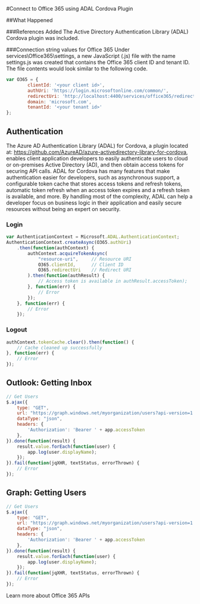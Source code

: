 <properties
   pageTitle="Connect to Office 365 using ADAL Cordova Plugin | Cordova"
   description="Connect to Office 365 using ADAL Cordova Plugin"
   services="na"
   documentationCenter=""
   authors="sureshja"
   tags=""/>
<tags ms.technology="cordova" ms.prod="visual-studio-dev14"
   ms.service="na"
   ms.devlang="javascript"
   ms.topic="article"
   ms.tgt_pltfrm="mobile-multiple"
   ms.workload="na"
   ms.date="01/26/2016"
   ms.author="sureshja"/>
   
#Connect to Office 365 using ADAL Cordova Plugin

##What Happened

###References Added
The Active Directory Authentication Library (ADAL) Cordova plugin was included.

###Connection string values for Office 365
Under services\Office365\settings, a new JavaScript (.js) file with the name 
settings.js was created that contains the Office 365 client ID and tenant ID. 
The file contents would look similar to the following code.

```javascript
var O365 = {
        clientId: '<your client id>',
        authUri: 'https://login.microsoftonline.com/common/',
        redirectUri: 'http://localhost:4400/services/office365/redirectTarget.html',
        domain: 'microsoft.com',
        tenantId: '<your tenant id>'
};
```

## Authentication
The Azure AD Authentication Library (ADAL) for Cordova, a plugin located at:
https://github.com/AzureAD/azure-activedirectory-library-for-cordova, enables client 
application developers to easily authenticate users to cloud or on-premises Active 
Directory (AD), and then obtain access tokens for securing API calls. ADAL for Cordova 
has many features that make authentication easier for developers, such as asynchronous 
support, a configurable token cache that stores access tokens and refresh tokens, automatic 
token refresh when an access token expires and a refresh token is available, and more. 
By handling most of the complexity, ADAL can help a developer focus on business logic 
in their application and easily secure resources without being an expert on security.

### Login

```javascript
var AuthenticationContext = Microsoft.ADAL.AuthenticationContext;
AuthenticationContext.createAsync(O365.authUri)
    .then(function(authContext) {
        authContext.acquireTokenAsync(
            "resource-uri",     // Resource URI
            O365.clientId,      // Client ID
            O365.redirectUri    // Redirect URI
        ).then(function(authResult) {
            // Access token is available in authResult.accessToken);
        }, function(err) {
            // Error
        });
    }, function(err) {
        // Error
    });
```

### Logout

```javascript
authContext.tokenCache.clear().then(function() {
    // Cache cleaned up successfully
}, function(err) {
    // Error
});
```
## Outlook: Getting Inbox

```javascript
// Get Users
$.ajax({
    type: "GET",
    url: "https://graph.windows.net/myorganization/users?api-version=1.5",
    dataType: "json",
    headers: {
        'Authorization': 'Bearer ' + app.accessToken
    },
}).done(function(result) {
    result.value.forEach(function(user) {
        app.log(user.displayName);
    });
}).fail(function(jqXHR, textStatus, errorThrown) {
    // Error
});
```

## Graph: Getting Users
```javascript
// Get Users
$.ajax({
    type: "GET",
    url: "https://graph.windows.net/myorganization/users?api-version=1.5",
    dataType: "json",
    headers: {
        'Authorization': 'Bearer ' + app.accessToken
    },
}).done(function(result) {
    result.value.forEach(function(user) {
        app.log(user.displayName);
    });
}).fail(function(jqXHR, textStatus, errorThrown) {
    // Error
});
```

Learn more about Office 365 APIs

